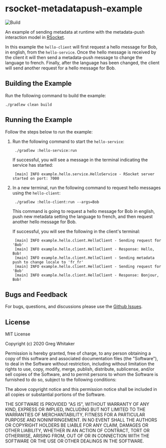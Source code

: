 # rsocket-metadatapush-example
![Build](https://github.com/gregwhitaker/rsocket-metadatapush-example/workflows/Build/badge.svg)

An example of sending metadata at runtime with the metadata-push interaction model in [RSocket](http://rsocket.io).

In this example the `hello-client` will first request a hello message for Bob, in english, from the `hello-service`. Once the 
hello message is received by the client it will then send a metadata-push message to change the language to french. Finally, after
the language has been changed, the client will send another request for a hello message for Bob.

## Building the Example
Run the following command to build the example:

    ./gradlew clean build

## Running the Example
Follow the steps below to run the example:

1. Run the following command to start the `hello-service`:

        ./gradlew :hello-service:run

    If successful, you will see a message in the terminal indicating the service has started:
    
        [main] INFO example.hello.service.HelloService - RSocket server started on port: 7000
       
2. In a new terminal, run the following command to request hello messages using the `hello-client`:

        ./gradlew :hello-client:run --args=Bob
        
    This command is going to request a hello message for Bob in english, push new metadata setting the language to french, and then
    request another hello message for Bob.
    
    If successful, you will see the following in the client's terminal:
    
        [main] INFO example.hello.client.HelloClient - Sending request for 'Bob'
        [main] INFO example.hello.client.HelloClient - Response: Hello, Bob!
        [main] INFO example.hello.client.HelloClient - Sending metadata push to change locale to 'fr_fr'
        [main] INFO example.hello.client.HelloClient - Sending request for 'Bob'
        [main] INFO example.hello.client.HelloClient - Response: Bonjour, Bob!

## Bugs and Feedback
For bugs, questions, and discussions please use the [Github Issues](https://github.com/gregwhitaker/rsocket-metadatapush-example/issues).

## License
MIT License

Copyright (c) 2020 Greg Whitaker

Permission is hereby granted, free of charge, to any person obtaining a copy
of this software and associated documentation files (the "Software"), to deal
in the Software without restriction, including without limitation the rights
to use, copy, modify, merge, publish, distribute, sublicense, and/or sell
copies of the Software, and to permit persons to whom the Software is
furnished to do so, subject to the following conditions:

The above copyright notice and this permission notice shall be included in all
copies or substantial portions of the Software.

THE SOFTWARE IS PROVIDED "AS IS", WITHOUT WARRANTY OF ANY KIND, EXPRESS OR
IMPLIED, INCLUDING BUT NOT LIMITED TO THE WARRANTIES OF MERCHANTABILITY,
FITNESS FOR A PARTICULAR PURPOSE AND NONINFRINGEMENT. IN NO EVENT SHALL THE
AUTHORS OR COPYRIGHT HOLDERS BE LIABLE FOR ANY CLAIM, DAMAGES OR OTHER
LIABILITY, WHETHER IN AN ACTION OF CONTRACT, TORT OR OTHERWISE, ARISING FROM,
OUT OF OR IN CONNECTION WITH THE SOFTWARE OR THE USE OR OTHER DEALINGS IN THE
SOFTWARE.
